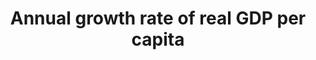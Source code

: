 ---
actual_indicator_available: Annual growth rate of per capita GDP in chained 2009 dollars
actual_indicator_available_description: Year-over-year percentage change in chained
  (2009) dollar Gross Domestic Product per capita
data_non_statistical: false
date_metadata_updated: '2017-10-20'
date_of_national_source_publication: 8/2017
goal_meta_link: http://unstats.un.org/sdgs/files/metadata-compilation/Metadata-Goal-8.pdf
goal_meta_link_page: 2
graph: longitudinal
graph_negative: true
graph_status_notes: Graphed
graph_title: US annual growth rate of per capita GDP in chained 2009 US dollars
graph_type: line
graph_type_description: Line graph
has_metadata: false
indicator: 8.1.1
indicator_name: Annual growth rate of real GDP per capita
indicator_variable: pct_agr_rgdppcap
layout: indicator
periodicity: Annual
permalink: /8-1-1/
published: true
reporting_status: complete
scheduled_update_by_national_source: 10/2017
sdg_goal: 8
source_agency_staff_email: Andrew.Craig@bea.gov
source_agency_staff_name: Andrew Craig
source_agency_survey_dataset: Selected Per Capita Product and Income Series in Current
  and Chained Dollars
source_notes: null
source_title: null
source_url: http://www.bea.gov/iTable/iTableHtml.cfm?reqid=9&step=3&isuri=1&903=264
target: Sustain per capita economic growth in accordance with national circumstances
  and, in particular, at least 7 per cent gross domestic product growth per annum
  in the least developed countries.
target_id: '8.1'
time_period: 2000 - 2016
title: Annual growth rate of real GDP per capita
un_custodial_agency: 'UNSD (Partnering Agencies: World Bank)'
un_designated_tier: '1'
unit_of_measure: Percentage change
us_method_of_computation: Difference between current year GDP per capita and previous
  year GDP per capita divided by previous year GDP per capita
variable_description: null
variable_notes: null
---